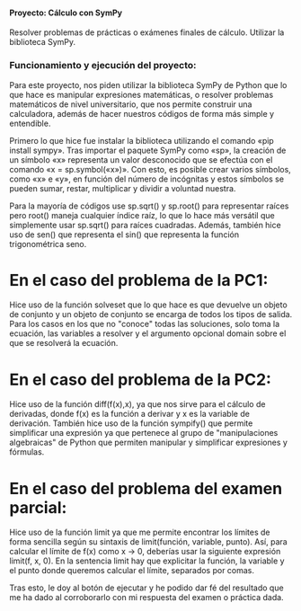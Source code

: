 #### Proyecto: Cálculo con SymPy
Resolver problemas de prácticas o exámenes finales de cálculo.
Utilizar la biblioteca SymPy.

### Funcionamiento y ejecución del proyecto:
Para este proyecto, nos piden utilizar la biblioteca SymPy de Python que lo que hace es manipular expresiones matemáticas, o resolver problemas matemáticos de nivel universitario, que nos permite construir una calculadora, además de hacer nuestros códigos de forma más simple y entendible.

Primero lo que hice fue instalar la biblioteca utilizando el comando «pip install sympy». Tras importar el paquete SymPy como «sp», la creación de un símbolo «x» representa un valor desconocido que se efectúa con el comando «x = sp.symbol(«x»)». Con esto, es posible crear varios símbolos, como «x» e «y», en función del número de incógnitas y estos símbolos se pueden sumar, restar, multiplicar y dividir a voluntad nuestra.

Para la mayoría de códigos use sp.sqrt() y sp.root() para representar raíces pero root() maneja cualquier índice raíz, lo que lo hace más versátil que simplemente usar sp.sqrt() para raíces cuadradas. Además, también hice uso de sen() que representa el sin() que representa la función trigonométrica seno. 

# En el caso del problema de la PC1:
Hice uso de la función solveset que lo que hace es que devuelve un objeto de conjunto y un objeto de conjunto se encarga de todos los tipos de salida. Para los casos en los que no "conoce" todas las soluciones, solo toma la ecuación, las variables a resolver y el argumento opcional domain sobre el que se resolverá la ecuación.


# En el caso del problema de la PC2:
Hice uso de la función diff(f(x),x), ya que nos sirve para el cálculo de derivadas,  donde f(x) es la función a derivar y x es la variable de derivación.
También hice uso de la función sympify() que permite simplificar una expresión ya que pertenece al grupo de "manipulaciones algebraicas" de Python que permiten manipular y simplificar expresiones y fórmulas.


# En el caso del problema del examen parcial:
Hice uso de la función limit ya que me permite encontrar los límites de forma sencilla según su sintaxis de limit(función, variable, punto). Así, para calcular el límite de f(x) como x -> 0, deberías usar la siguiente expresión limit(f, x, 0).
En la sentencia limit hay que explicitar la función, la variable y el punto donde queremos calcular el límite, separados por comas.

Tras esto, le doy al botón de ejecutar y he podido dar fé del resultado que me ha dado al corroborarlo con mi respuesta del examen o práctica dada.
